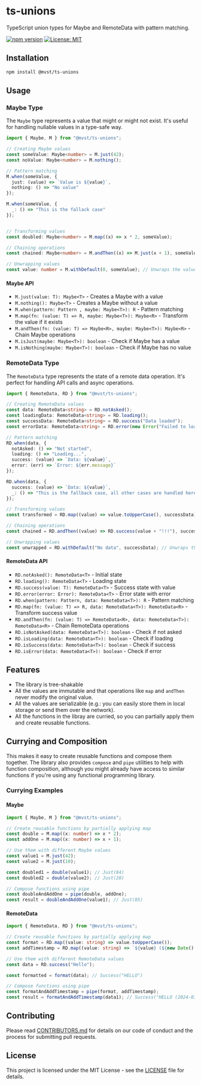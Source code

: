 # ts-unions

TypeScript union types for Maybe and RemoteData with pattern matching.

[![npm version](https://img.shields.io/npm/v/@mvst/ts-unions)](https://www.npmjs.com/package/@mvst/ts-unions)
[![License: MIT](https://img.shields.io/badge/License-MIT-yellow.svg)](https://opensource.org/licenses/MIT)

## Installation

```bash
npm install @mvst/ts-unions
```

## Usage

### Maybe Type

The `Maybe` type represents a value that might or might not exist. It's useful for handling 
nullable values in a type-safe way.

```typescript
import { Maybe, M } from "@mvst/ts-unions";

// Creating Maybe values
const someValue: Maybe<number> = M.just(42);
const noValue: Maybe<number> = M.nothing();

// Pattern matching
M.when(someValue, {
  just: (value) => `Value is ${value}`,
  nothing: () => "No value"
});

M.when(someValue, {
  _: () => "This is the fallack case"
});


// Transforming values
const doubled: Maybe<number> = M.map((x) => x * 2, someValue);

// Chaining operations
const chained: Maybe<number> = M.andThen((x) => M.just(x + 1), someValue);

// Unwrapping values
const value: number = M.withDefault(0, someValue); // Unwraps the value or returns 0 if nothing
```

#### Maybe API

- `M.just(value: T): Maybe<T>` - Creates a Maybe with a value
- `M.nothing(): Maybe<T>` - Creates a Maybe without a value
- `M.when(pattern: Pattern , maybe: Maybe<T>): R` - Pattern matching
- `M.map(fn: (value: T) => R, maybe: Maybe<T>): Maybe<R>` - Transform the value if it exists
- `M.andThen(fn: (value: T) => Maybe<R>, maybe: Maybe<T>): Maybe<R>` - Chain Maybe operations
- `M.isJust(maybe: Maybe<T>): boolean` - Check if Maybe has a value
- `M.isNothing(maybe: Maybe<T>): boolean` - Check if Maybe has no value

### RemoteData Type

The `RemoteData` type represents the state of a remote data operation. It's perfect for 
handling API calls and async operations.

```typescript
import { RemoteData, RD } from "@mvst/ts-unions";

// Creating RemoteData values
const data: RemoteData<string> = RD.notAsked();
const loadingData: RemoteData<string> = RD.loading();
const successData: RemoteData<string> = RD.success("Data loaded");
const errorData: RemoteData<string> = RD.error(new Error("Failed to load"));

// Pattern matching
RD.when(data, {
  notAsked: () => "Not started",
  loading: () => "Loading...",
  success: (value) => `Data: ${value}`,
  error: (err) => `Error: ${err.message}`
});

RD.when(data, {
  success: (value) => `Data: ${value}`,
  _: () => "This is the fallback case, all other cases are handled here"
});

// Transforming values
const transformed = RD.map((value) => value.toUpperCase(), successData);

// Chaining operations
const chained = RD.andThen((value) => RD.success(value + "!!!"), successData);

// Unwrapping values
const unwrapped = RD.withDefault("No data", successData); // Unwraps the value or returns "No data" if not success
```

#### RemoteData API

- `RD.notAsked(): RemoteData<T>` - Initial state
- `RD.loading(): RemoteData<T>` - Loading state
- `RD.success(value: T): RemoteData<T>` - Success state with value
- `RD.error(error: Error): RemoteData<T>` - Error state with error
- `RD.when(pattern: Pattern, data: RemoteData<T>): R` - Pattern matching
- `RD.map(fn: (value: T) => R, data: RemoteData<T>): RemoteData<R>` - Transform success value
- `RD.andThen(fn: (value: T) => RemoteData<R>, data: RemoteData<T>): RemoteData<R>` - Chain RemoteData operations
- `RD.isNotAsked(data: RemoteData<T>): boolean` - Check if not asked
- `RD.isLoading(data: RemoteData<T>): boolean` - Check if loading
- `RD.isSuccess(data: RemoteData<T>): boolean` - Check if success
- `RD.isError(data: RemoteData<T>): boolean` - Check if error

## Features

- The library is tree-shakable
- All the values are immutable and that operations like `map` and `andThen` never modify the original value.
- All the values are serializable (e.g.: you can easily store them in local storage or send them over the network).
- All the functions in the libray are curried, so you can partially apply them and create reusable functions.

## Currying and Composition

This makes it easy to create reusable functions and compose them together. 
The library also provides `compose` and `pipe` utilities to help with function composition, although 
you might already have access to similar functions if you're using any functional programming library.

### Currying Examples

#### Maybe

```typescript
import { Maybe, M } from "@mvst/ts-unions";

// Create reusable functions by partially applying map
const double = M.map((x: number) => x * 2);
const addOne = M.map((x: number) => x + 1);

// Use them with different Maybe values
const value1 = M.just(42);
const value2 = M.just(10);

const doubled1 = double(value1); // Just(84)
const doubled2 = double(value2); // Just(20)

// Compose functions using pipe
const doubleAndAddOne = pipe(double, addOne);
const result = doubleAndAddOne(value1); // Just(85)
```

#### RemoteData

```typescript
import { RemoteData, RD } from "@mvst/ts-unions";

// Create reusable functions by partially applying map
const format = RD.map((value: string) => value.toUpperCase());
const addTimestamp = RD.map((value: string) => `${value} (${new Date().toISOString()})`);

// Use them with different RemoteData values
const data = RD.success("Hello");

const formatted = format(data); // Success("HELLO")

// Compose functions using pipe
const formatAndAddTimestamp = pipe(format, addTimestamp);
const result = formatAndAddTimestamp(data1); // Success("HELLO (2024-03-21T12:00:00.000Z)")
```

## Contributing

Please read [CONTRIBUTORS.md](CONTRIBUTORS.md) for details on our code of conduct and the process 
for submitting pull requests.

## License

This project is licensed under the MIT License - see the [LICENSE](LICENSE) file for details. 
